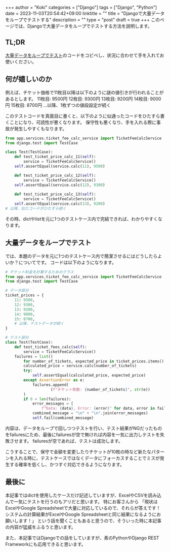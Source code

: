+++
author = "Koki"
categories = ["Django"]
tags = ["Django", "Python"]
date = 2023-11-03T20:54:42+09:00
linktitle = ""
title = "Djangoで大量データをループでテストする"
description = ""
type = "post"
draft = true
+++
このページでは、Djangoで大量データをループでテストする方法を説明します。

## TL;DR

[大量データをループでテスト](#大量データをループでテスト)のコードをコピペし、状況に合わせて手を入れてお使いください。

## 何が嬉しいのか

例えば、チケット価格で11枚目以降は以下のように謎の値引きが行われることがあるとします。
11枚目: 9500円
12枚目: 9300円
13枚目: 9200円
14枚目: 9000円
15枚目: 8700円
...以降、1枚ずつの値段設定が続く

このテストコードを真面目に書くと、以下のように似通ったコードをひたすら書くことになり、可読性が悪くなります。
保守性も悪くなり、手を入れる際に事故が発生しやすくもなります。
```python
from app.services.ticket_fee_calc_service import TicketFeeCalcService
from django.test import TestCase

class Test(TestCase):
    def test_ticket_price_calc_11(self):
        service = TicketFeeCalcService()
	self.assertEqual(service.calc(11), 9500)

    def test_ticket_price_calc_12(self):
        service = TicketFeeCalcService()
	self.assertEqual(service.calc(12), 9300)
	
    def test_ticket_price_calc_13(self):
        service = TicketFeeCalcService()
	self.assertEqual(service.calc(13), 9200)
# 以降、似たコードがひたすら続く
```

その時、dictやlistを元に1つのテストケース内で完結できれば、わかりやすくなります。

## 大量データをループでテスト

では、本題のデータを元に1つのテストケース内で簡潔させるにはどうしたらよいか？についてです。
コードは以下のようになります。

```python
# チケット料金を計算するためのクラス
from app.services.ticket_fee_calc_service import TicketFeeCalcService
from django.test import TestCase

# データ部分
ticket_prices = {
    11: 9500,
    12: 9300,
    13: 9200,
    14: 9000,
    15: 8700,
    # 以降、テストデータが続く
}

# テスト部分
class Test(TestCase):
    def test_ticket_fees_calc(self):
        service = TicketFeeCalcService()
	failures = list()
        for number_of_tickets, expected_price in ticket_prices.items():
	    calculated_price = service.calc(number_of_tickets)
	    try:
	        self.assertEqual(calculated_price, expected_price)
	    except AssertionError as e:
	        failures.append(
                    (f"チケット枚数: {number_of_tickets}", str(e))
		)
        if 0 < len(failures):
            error_messages = [
                f"Data: {data}, Error: {error}" for data, error in failures]
            combined_message = "\n" + "\n".join(error_messages)
            self.fail(combined_message)
```

内容は、データをループで回しつつテストを行い、テスト結果がNGだったものをfailuresにため、最後にfailuresが空で無ければ内容を一気に出力しテストを失敗させます。
failuresが空であれば、テストは成功します。

こうすることで、保守で金額を変更したりチケットが10枚の時など新たなパターンを入れる時に、テストケースではなくデータにフォーカスすることでミスが発生する確率を低くし、かつすぐ対応できるようになります。

## 最後に
本記事ではdictを使用したケースだけ記述していますが、ExcelやCSVを読み込んで一気にテストを行うのもアリだと思います。
特にお客さんから
「現状はExcelやGoogle Spreadsheetで大量に対応しているので、それらが答えです！システムの計算結果がExcelやGoogle Spreadsheetと同じ結果になるようにお願いします！」
という話を聞くこともあると思うので、そういった時に本記事の内容が猛威をふるうと思います。

また、本記事ではDjangoでの話をしていますが、素のPythonやDjango REST Frameworkにも応用できると思います。
